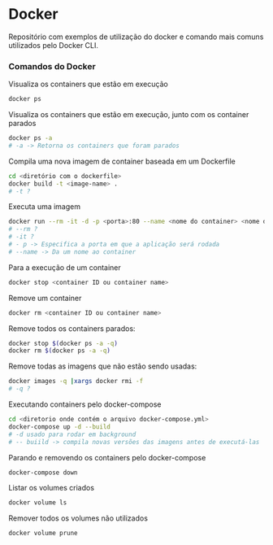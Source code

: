 # Docker
Repositório com exemplos de utilização do docker e comando mais comuns utilizados pelo Docker CLI.



### Comandos do Docker

Visualiza os containers que estão em execução

```bash
docker ps
```

Visualiza os containers que estão em execução, junto com os container parados

```bash
docker ps -a
# -a -> Retorna os containers que foram parados
```

Compila uma nova imagem de container baseada em um Dockerfile

```bash
cd <diretório com o dockerfile>
docker build -t <image-name> .
# -t ?
```

Executa uma imagem 

```bash
docker run --rm -it -d -p <porta>:80 --name <nome do container> <nome da imagem>
# --rm ?
# -it ?
# - p -> Especifica a porta em que a aplicação será rodada
# --name -> Da um nome ao container
```

Para a execução de um container

```bash
docker stop <container ID ou container name>
```

Remove um container

```bash
docker rm <container ID ou container name>
```

Remove todos os containers parados:

```bash
docker stop $(docker ps -a -q)
docker rm $(docker ps -a -q)
```

Remove todas as imagens que não estão sendo usadas:

```bash
docker images -q |xargs docker rmi -f
# -q ?
```
Executando containers pelo docker-compose

```bash
cd <diretorio onde contém o arquivo docker-compose.yml>
docker-compose up -d --build
# -d usado para rodar em background
# -- buiild -> compila novas versões das imagens antes de executá-las
```

Parando e removendo os containers pelo docker-compose

```bash
docker-compose down
```

Listar os volumes criados

```bash
docker volume ls
```

Remover todos os volumes não utilizados

```bash
docker volume prune
```

